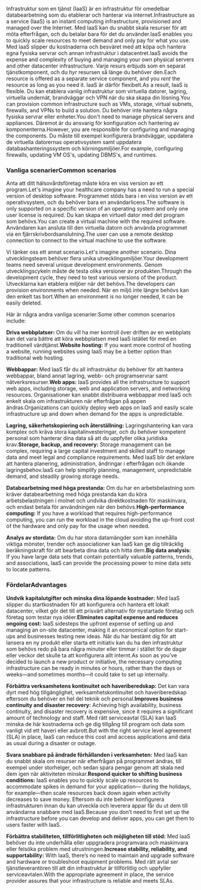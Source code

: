 <span data-ttu-id="5a0fe-101">Infrastruktur som en tjänst (IaaS) är en infrastruktur för omedelbar databearbetning som du etablerar och hanterar via internet.</span><span class="sxs-lookup"><span data-stu-id="5a0fe-101">Infrastructure as a service (IaaS) is an instant computing infrastructure, provisioned and managed over the Internet.</span></span> <span data-ttu-id="5a0fe-102">Med IaaS kan du snabbt skala resurser för att möta efterfrågan, och du betalar bara för det du använder.</span><span class="sxs-lookup"><span data-stu-id="5a0fe-102">IaaS enables you to quickly scale resources to meet demand and only pay for what you use.</span></span> <span data-ttu-id="5a0fe-103">Med IaaS slipper du kostnaderna och besväret med att köpa och hantera egna fysiska servrar och annan infrastruktur i datacentret.</span><span class="sxs-lookup"><span data-stu-id="5a0fe-103">IaaS avoids the expense and complexity of buying and managing your own physical servers and other datacenter infrastructure.</span></span> <span data-ttu-id="5a0fe-104">Varje resurs erbjuds som en separat tjänstkomponent, och du *hyr* resursen så länge du behöver den.</span><span class="sxs-lookup"><span data-stu-id="5a0fe-104">Each resource is offered as a separate service component, and you *rent* the resource as long as you need it.</span></span> <span data-ttu-id="5a0fe-105">IaaS är därför flexibelt.</span><span class="sxs-lookup"><span data-stu-id="5a0fe-105">As a result, IaaS is flexible.</span></span> <span data-ttu-id="5a0fe-106">Du kan etablera vanlig infrastruktur som virtuella datorer, lagring, virtuella undernät, brandväggar och VPN när du ska skapa din lösning.</span><span class="sxs-lookup"><span data-stu-id="5a0fe-106">You can provision common infrastructure such as VMs, storage, virtual subnets, firewalls, and VPNs to build a solution.</span></span> <span data-ttu-id="5a0fe-107">Du behöver inte hantera några fysiska servrar eller enheter.</span><span class="sxs-lookup"><span data-stu-id="5a0fe-107">You don't need to manage physical servers and appliances.</span></span> <span data-ttu-id="5a0fe-108">Däremot är du ansvarig för konfiguration och hantering av komponenterna.</span><span class="sxs-lookup"><span data-stu-id="5a0fe-108">However, you are responsible for configuring and managing the components.</span></span> <span data-ttu-id="5a0fe-109">Du måste till exempel konfigurera brandväggar, uppdatera de virtuella datorernas operativsystem samt uppdatera databashanteringssystem och körningsmiljöer.</span><span class="sxs-lookup"><span data-stu-id="5a0fe-109">For example, configuring firewalls, updating VM OS's, updating DBMS's, and runtimes.</span></span>

### <a name="common-scenarios"></a><span data-ttu-id="5a0fe-110">Vanliga scenarier</span><span class="sxs-lookup"><span data-stu-id="5a0fe-110">Common scenarios</span></span> 

<span data-ttu-id="5a0fe-111">Anta att ditt hälsovårdsföretag måste köra en viss version av ett program.</span><span class="sxs-lookup"><span data-stu-id="5a0fe-111">Let's imagine your healthcare company has a need to run a special version of desktop software.</span></span> <span data-ttu-id="5a0fe-112">Programmet stöds bara i en viss version av ett operativsystem, och du behöver bara en användarlicens.</span><span class="sxs-lookup"><span data-stu-id="5a0fe-112">The software is only supported on a specific version of an operating system and only one user license is required.</span></span> <span data-ttu-id="5a0fe-113">Du kan skapa en virtuell dator med det program som behövs.</span><span class="sxs-lookup"><span data-stu-id="5a0fe-113">You can create a virtual machine with the required software.</span></span> <span data-ttu-id="5a0fe-114">Användaren kan ansluta till den virtuella datorn och använda programmet via en fjärrskrivbordsanslutning.</span><span class="sxs-lookup"><span data-stu-id="5a0fe-114">The user can use a remote desktop connection to connect to the virtual machine to use the software.</span></span>

<span data-ttu-id="5a0fe-115">Vi tänker oss ett annat scenario.</span><span class="sxs-lookup"><span data-stu-id="5a0fe-115">Let's imagine another scenario.</span></span> <span data-ttu-id="5a0fe-116">Dina utvecklingsteam behöver flera unika utvecklingsmiljöer.</span><span class="sxs-lookup"><span data-stu-id="5a0fe-116">Your development teams need several unique development environments.</span></span> <span data-ttu-id="5a0fe-117">Genom utvecklingscykeln måste de testa olika versioner av produkten.</span><span class="sxs-lookup"><span data-stu-id="5a0fe-117">Through the development cycle, they need to test various versions of the product.</span></span> <span data-ttu-id="5a0fe-118">Utvecklarna kan etablera miljöer när det behövs.</span><span class="sxs-lookup"><span data-stu-id="5a0fe-118">The developers can provision environments when needed.</span></span> <span data-ttu-id="5a0fe-119">När en miljö inte längre behövs kan den enkelt tas bort.</span><span class="sxs-lookup"><span data-stu-id="5a0fe-119">When an environment is no longer needed, it can be easily deleted.</span></span>

<span data-ttu-id="5a0fe-120">Här är några andra vanliga scenarier:</span><span class="sxs-lookup"><span data-stu-id="5a0fe-120">Some other common scenarios include:</span></span>

<span data-ttu-id="5a0fe-121">**Driva webbplatser:** Om du vill ha mer kontroll över driften av en webbplats kan det vara bättre att köra webbplatsen med IaaS istället för med en traditionell värdtjänst.</span><span class="sxs-lookup"><span data-stu-id="5a0fe-121">**Website hosting:** If you want more control of hosting a website, running websites using IaaS may be a better option than traditional web hosting.</span></span>

<span data-ttu-id="5a0fe-122">**Webbappar:** Med IaaS får du all infrastruktur du behöver för att hantera webbappar, bland annat lagring, webb- och programservrar samt nätverksresurser.</span><span class="sxs-lookup"><span data-stu-id="5a0fe-122">**Web apps:** IaaS provides all the infrastructure to support web apps, including storage, web and application servers, and networking resources.</span></span> <span data-ttu-id="5a0fe-123">Organisationer kan snabbt distribuera webbappar med IaaS och enkelt skala om infrastrukturen när efterfrågan på appen ändras.</span><span class="sxs-lookup"><span data-stu-id="5a0fe-123">Organizations can quickly deploy web apps on IaaS and easily scale infrastructure up and down when demand for the apps is unpredictable.</span></span>

<span data-ttu-id="5a0fe-124">**Lagring, säkerhetskopiering och återställning:** Lagringshantering kan vara komplex och kräva stora kapitalinvesteringar, och du behöver kompetent personal som hanterar dina data så att du uppfyller olika juridiska krav.</span><span class="sxs-lookup"><span data-stu-id="5a0fe-124">**Storage, backup, and recovery:** Storage management can be complex, requiring a large capital investment and skilled staff to manage data and meet legal and compliance requirements.</span></span> <span data-ttu-id="5a0fe-125">Med IaaS blir det enklare att hantera planering, administration, ändringar i efterfrågan och ökande lagringsbehov.</span><span class="sxs-lookup"><span data-stu-id="5a0fe-125">IaaS can help simplify planning, management, unpredictable demand, and steadily growing storage needs.</span></span>

<span data-ttu-id="5a0fe-126">**Databearbetning med höga prestanda:** Om du har en arbetsbelastning som kräver databearbetning med höga prestanda kan du köra arbetsbelastningen i molnet och undvika direktkostnaden för maskinvara, och endast betala för användningen när den behövs.</span><span class="sxs-lookup"><span data-stu-id="5a0fe-126">**High-performance computing:** If you have a workload that requires high-performance computing, you can run the workload in the cloud avoiding the up-front cost of the hardware and only pay for the usage when needed.</span></span> 

<span data-ttu-id="5a0fe-127">**Analys av stordata:** Om du har stora datamängder som kan innehålla viktiga mönster, trender och associationer kan IaaS kan ge dig tillräcklig beräkningskraft för att bearbeta dina data och hitta dem.</span><span class="sxs-lookup"><span data-stu-id="5a0fe-127">**Big data analysis:** If you have large data sets that contain potentially valuable patterns, trends, and associations, IaaS can provide the processing power to mine data sets to locate patterns.</span></span>

### <a name="advantages"></a><span data-ttu-id="5a0fe-128">Fördelar</span><span class="sxs-lookup"><span data-stu-id="5a0fe-128">Advantages</span></span>

<span data-ttu-id="5a0fe-129">**Undvik kapitalutgifter och minska dina löpande kostnader:** Med IaaS slipper du startkostnaden för att konfigurera och hantera ett lokalt datacenter, vilket gör det till ett prisvärt alternativ för nystartade företag och företag som testar nya idéer.</span><span class="sxs-lookup"><span data-stu-id="5a0fe-129">**Eliminates capital expense and reduces ongoing cost:** IaaS sidesteps the upfront expense of setting up and managing an on-site datacenter, making it an economical option for start-ups and businesses testing new ideas.</span></span> <span data-ttu-id="5a0fe-130">När du har bestämt dig för att lansera en ny produkt eller starta ett initiativ kan du ha den infrastruktur som behövs redo på bara några minuter eller timmar i stället för de dagar eller veckor det skulle ta att konfigurera allt internt.</span><span class="sxs-lookup"><span data-stu-id="5a0fe-130">As soon as you’ve decided to launch a new product or initiative, the necessary computing infrastructure can be ready in minutes or hours, rather than the days or weeks—and sometimes months—it could take to set up internally.</span></span>

<span data-ttu-id="5a0fe-131">**Förbättra verksamhetens kontinuitet och haveriberedskap:** Det kan vara dyrt med hög tillgänglighet, verksamhetskontinuitet och haveriberedskap eftersom du behöver en hel del teknik och personal.</span><span class="sxs-lookup"><span data-stu-id="5a0fe-131">**Improves business continuity and disaster recovery:** Achieving high availability, business continuity, and disaster recovery is expensive, since it requires a significant amount of technology and staff.</span></span> <span data-ttu-id="5a0fe-132">Med rätt serviceavtal (SLA) kan IaaS minska de här kostnaderna och ge dig tillgång till program och data som vanligt vid ett haveri eller avbrott.</span><span class="sxs-lookup"><span data-stu-id="5a0fe-132">But with the right service level agreement (SLA) in place, IaaS can reduce this cost and access applications and data as usual during a disaster or outage.</span></span>

<span data-ttu-id="5a0fe-133">**Svara snabbare på ändrade förhållanden i verksamheten:** Med IaaS kan du snabbt skala om resurser när efterfrågan på programmet ändras, till exempel under storhelger, och sedan spara pengar genom att skala ned dem igen när aktiviteten minskar.</span><span class="sxs-lookup"><span data-stu-id="5a0fe-133">**Respond quicker to shifting business conditions:** IaaS enables you to quickly scale up resources to accommodate spikes in demand for your application— during the holidays, for example—then scale resources back down again when activity decreases to save money.</span></span> <span data-ttu-id="5a0fe-134">Eftersom du inte behöver konfigurera infrastrukturen innan du kan utveckla och leverera appar får du ut dem till användarna snabbare med IaaS.</span><span class="sxs-lookup"><span data-stu-id="5a0fe-134">Because you don’t need to first set up the infrastructure before you can develop and deliver apps, you can get them to users faster with IaaS.</span></span>

<span data-ttu-id="5a0fe-135">**Förbättra stabiliteten, tillförlitligheten och möjligheten till stöd:** Med IaaS behöver du inte underhålla eller uppgradera programvara och maskinvara eller felsöka problem med utrustningen.</span><span class="sxs-lookup"><span data-stu-id="5a0fe-135">**Increase stability, reliability, and supportability:** With IaaS, there’s no need to maintain and upgrade software and hardware or troubleshoot equipment problems.</span></span> <span data-ttu-id="5a0fe-136">Med rätt avtal ser tjänstleverantören till att din infrastruktur är tillförlitlig och uppfyller serviceavtalen.</span><span class="sxs-lookup"><span data-stu-id="5a0fe-136">With the appropriate agreement in place, the service provider assures that your infrastructure is reliable and meets SLAs.</span></span>
